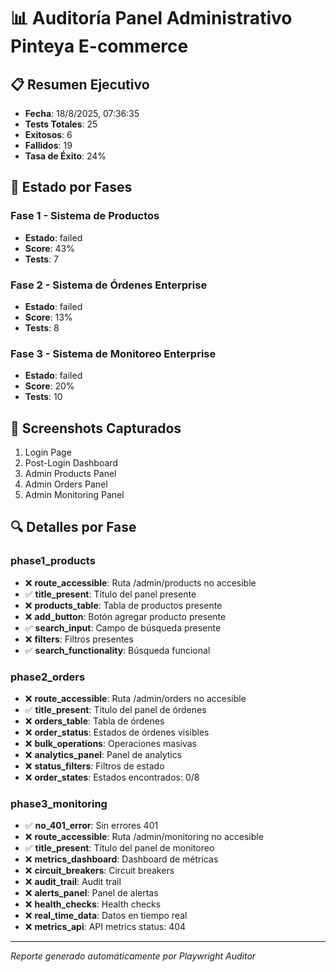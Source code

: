 # 📊 Auditoría Panel Administrativo Pinteya E-commerce

## 📋 Resumen Ejecutivo

- **Fecha**: 18/8/2025, 07:36:35
- **Tests Totales**: 25
- **Exitosos**: 6
- **Fallidos**: 19
- **Tasa de Éxito**: 24%

## 🎯 Estado por Fases

### Fase 1 - Sistema de Productos

- **Estado**: failed
- **Score**: 43%
- **Tests**: 7

### Fase 2 - Sistema de Órdenes Enterprise

- **Estado**: failed
- **Score**: 13%
- **Tests**: 8

### Fase 3 - Sistema de Monitoreo Enterprise

- **Estado**: failed
- **Score**: 20%
- **Tests**: 10

## 📸 Screenshots Capturados

1. Login Page
2. Post-Login Dashboard
3. Admin Products Panel
4. Admin Orders Panel
5. Admin Monitoring Panel

## 🔍 Detalles por Fase

### phase1_products

- ❌ **route_accessible**: Ruta /admin/products no accesible
- ✅ **title_present**: Título del panel presente
- ❌ **products_table**: Tabla de productos presente
- ❌ **add_button**: Botón agregar producto presente
- ✅ **search_input**: Campo de búsqueda presente
- ❌ **filters**: Filtros presentes
- ✅ **search_functionality**: Búsqueda funcional

### phase2_orders

- ❌ **route_accessible**: Ruta /admin/orders no accesible
- ✅ **title_present**: Título del panel de órdenes
- ❌ **orders_table**: Tabla de órdenes
- ❌ **order_status**: Estados de órdenes visibles
- ❌ **bulk_operations**: Operaciones masivas
- ❌ **analytics_panel**: Panel de analytics
- ❌ **status_filters**: Filtros de estado
- ❌ **order_states**: Estados encontrados: 0/8

### phase3_monitoring

- ✅ **no_401_error**: Sin errores 401
- ❌ **route_accessible**: Ruta /admin/monitoring no accesible
- ✅ **title_present**: Título del panel de monitoreo
- ❌ **metrics_dashboard**: Dashboard de métricas
- ❌ **circuit_breakers**: Circuit breakers
- ❌ **audit_trail**: Audit trail
- ❌ **alerts_panel**: Panel de alertas
- ❌ **health_checks**: Health checks
- ❌ **real_time_data**: Datos en tiempo real
- ❌ **metrics_api**: API metrics status: 404

---

_Reporte generado automáticamente por Playwright Auditor_

